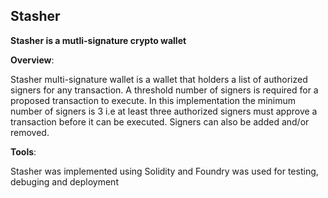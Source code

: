 ## Stasher

**Stasher is a mutli-signature crypto wallet**

**Overview**:

Stasher multi-signature wallet is a wallet that holders a list of authorized signers for any transaction. A threshold number of signers is required for a proposed transaction to execute. In this implementation the minimum number of signers is 3 i.e at least three authorized signers must approve a transaction before it can be executed. Signers can also be added and/or removed.

**Tools**:

Stasher was implemented using Solidity and Foundry was used for testing, debuging and deployment
